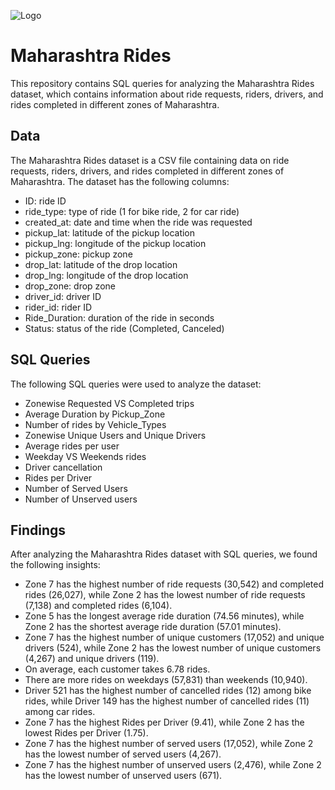 ![Logo](https://cdn-cjmik.nitrocdn.com/UjszoEMIGzQLBmRYICliaPmdTnvQlovN/assets/images/optimized/rev-63e9e7b/wp-content/uploads/2019/10/ride-sharing-app-development-india.jpg)

# Maharashtra Rides

This repository contains SQL queries for analyzing the Maharashtra Rides dataset, which contains information about ride requests, riders, drivers, and rides completed in different zones of Maharashtra.
## Data

The Maharashtra Rides dataset is a CSV file containing data on ride requests, riders, drivers, and rides completed in different zones of Maharashtra. The dataset has the following columns:

- ID: ride ID
- ride_type: type of ride (1 for bike ride, 2 for car ride)
- created_at: date and time when the ride was requested
- pickup_lat: latitude of the pickup location
- pickup_lng: longitude of the pickup location
- pickup_zone: pickup zone
- drop_lat: latitude of the drop location
- drop_lng: longitude of the drop location
- drop_zone: drop zone
- driver_id: driver ID
- rider_id: rider ID
- Ride_Duration: duration of the ride in seconds
- Status: status of the ride (Completed, Canceled)
## SQL Queries

The following SQL queries were used to analyze the dataset:

- Zonewise Requested VS Completed trips
- Average Duration by Pickup_Zone
- Number of rides by Vehicle_Types
- Zonewise Unique Users and Unique Drivers
- Average rides per user
- Weekday VS Weekends rides
- Driver cancellation
- Rides per Driver
- Number of Served Users
- Number of Unserved users
## Findings

After analyzing the Maharashtra Rides dataset with SQL queries, we found the following insights:

- Zone 7 has the highest number of ride requests (30,542) and completed rides (26,027), while Zone 2 has the lowest number of ride requests (7,138) and completed rides (6,104).
- Zone 5 has the longest average ride duration (74.56 minutes), while Zone 2 has the shortest average ride duration (57.01 minutes).
- Zone 7 has the highest number of unique customers (17,052) and unique drivers (524), while Zone 2 has the lowest number of unique customers (4,267) and unique drivers (119).
- On average, each customer takes 6.78 rides.
- There are more rides on weekdays (57,831) than weekends (10,940).
- Driver 521 has the highest number of cancelled rides (12) among bike rides, while Driver 149 has the highest number of cancelled rides (11) among car rides.
- Zone 7 has the highest Rides per Driver (9.41), while Zone 2 has the lowest Rides per Driver (1.75).
- Zone 7 has the highest number of served users (17,052), while Zone 2 has the lowest number of served users (4,267).
- Zone 7 has the highest number of unserved users (2,476), while Zone 2 has the lowest number of unserved users (671).
